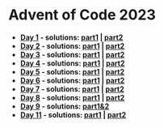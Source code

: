 # Advent of Code 2023
- **[Day 1](https://adventofcode.com/2023/day/1) - solutions: [part1](day1-part1.cpp) | [part2](day1-part2.cpp)**
- **[Day 2](https://adventofcode.com/2023/day/2) - solutions: [part1](day2-part1.cpp) | [part2](day2-part2.cpp)**
- **[Day 3](https://adventofcode.com/2023/day/3) - solutions: [part1](day3-part1.cpp) | [part2](day3-part2.cpp)**
- **[Day 4](https://adventofcode.com/2023/day/4) - solutions: [part1](day4-part1.cpp) | [part2](day4-part2.cpp)**
- **[Day 5](https://adventofcode.com/2023/day/5) - solutions: [part1](day5-part1.cpp) | [part2](day5-part2.cpp)**
- **[Day 6](https://adventofcode.com/2023/day/6) - solutions: [part1](day6-part1.cpp) | [part2](day6-part2.cpp)**
- **[Day 7](https://adventofcode.com/2023/day/7) - solutions: [part1](day7-part1.cpp) | [part2](day7-part2.cpp)**
- **[Day 8](https://adventofcode.com/2023/day/8) - solutions: [part1](day8-part1.cpp) | [part2](day8-part2.cpp)**
- **[Day 9](https://adventofcode.com/2023/day/9) - solutions: [part1&2](day9-part1&2.cpp)**
- **[Day 11](https://adventofcode.com/2023/day/11) - solutions: [part1](day11-part1.cpp) | [part2](day11-part2.cpp)**
